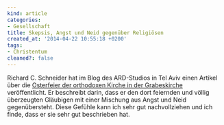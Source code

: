 ```yaml
---
kind: article
categories:
- Gesellschaft
title: Skepsis, Angst und Neid gegenüber Religiösen
created_at: '2014-04-22 10:55:18 +0200'
tags:
- Christentum
cleaned?: false
---
```


Richard C. Schneider hat im Blog des ARD-Studios in Tel Aviv einen
Artikel über die [Osterfeier der orthodoxen Kirche in der
Grabeskirche](http://blog.br.de/studio-tel-aviv/2014/04/22/das-heilige-feuer.html "„Das Heilige Feuer“")
veröffentlicht. Er beschreibt darin, dass er den dort feiernden und
völlig überzeugten Gläubigen mit einer Mischung aus Angst und Neid
gegenübersteht. Diese Gefühle kann ich sehr gut nach­voll­ziehen und ich
finde, dass er sie sehr gut beschrieben hat.
